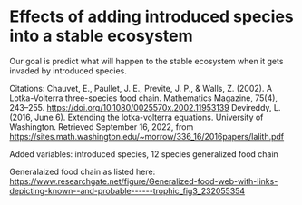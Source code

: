 # Effects of adding introduced species into a stable ecosystem

Our goal is predict what will happen to the stable ecosystem when it gets invaded by introduced species.

Citations: 
Chauvet, E., Paullet, J. E., Previte, J. P., &amp; Walls, Z. (2002). A Lotka-Volterra three-species food chain. Mathematics Magazine, 75(4), 243–255. https://doi.org/10.1080/0025570x.2002.11953139 
Devireddy, L. (2016, June 6). Extending the lotka-volterra equations. University of Washington. Retrieved September 16, 2022, from https://sites.math.washington.edu/~morrow/336_16/2016papers/lalith.pdf   

Added variables:
introduced species, 12 species generalized food chain

Generalaized food chain as listed here: 
https://www.researchgate.net/figure/Generalized-food-web-with-links-depicting-known--and-probable------trophic_fig3_232055354


